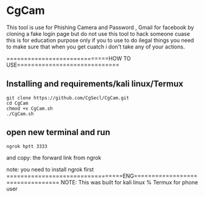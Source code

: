 # CgCam                                                                         
This tool is use for Phishing Camera and Password , Gmail for facebook by cloning a fake login page but do not use this tool to hack someone cuase this is for education purpose only if you to use to do ilegal things you need to make sure that when you get cuatch i don't take any of your actions.



=============================HOW TO USE=============================

## Installing and requirements/kali linux/Termux
```
git clone https://github.com/CgSecl/CgCam.git
cd CgCam
chmod +x CgCam.sh
./CgCam.sh
```
## open new terminal and run 
```
ngrok hptt 3333
```

and copy: the forward link from ngrok

note: you need to install ngrok first
=================================ENG=================================
NOTE: This was built for kali linux % Termux for phone user
